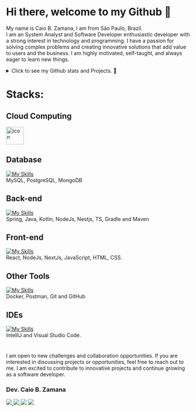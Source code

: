 
<!--
//Paleta de cores azul saúde
https://color.adobe.com/pt/search?q=azul%20sa%C3%BAde

//gráfico de commit
https://ashutosh00710.github.io/github-readme-activity-graph/

### Hi there 👋


Here are some ideas to get you started:

- 🔭 I’m currently working on ...
- 🌱 I’m currently learning ...
- 👯 I’m looking to collaborate on ...
- 🤔 I’m looking for help with ...
- 💬 Ask me about ...
- 📫 How to reach me: ...
- 😄 Pronouns: ...
- ⚡ Fun fact: ...
-->

  
<!-- <img width=100% src="https://capsule-render.vercel.app/api?type=waving&color=0487D9&height=120&section=header"/> -->

# Hi there, welcome to my Github 👋 

My name is Caio B. Zamana, I am from São Paulo, Brazil.<br>
I am an System Analyst and Software Developer enthusiastic developer with a strong interest in technology and programming. I have a passion for solving complex problems and creating innovative solutions that add value to users and the business. I am highly motivated, self-taught, and always eager to learn new things.


<!-- [![Typing SVG](https://readme-typing-svg.herokuapp.com/?color=0487D9&size=35&center=true&vCenter=true&width=1000&lines=HELLO,+my+name+is+Caio+Bello,+from+Brasil-SP;Welcome+to+my+Github's+profile!+:%29)](https://git.io/typing-svg) -->


<details>

  <summary>Click to see my Github stats and Projects. 🔭</summary>
   <br>
   
<div align="center">  
  <img width="49%" height="195px" src="https://github-readme-stats.vercel.app/api?username=caiobello&show_icons=true" alt="Caio Zamana github stats" /> 
  <img width="44%" height="195px" src="https://github-readme-stats.vercel.app/api/top-langs/?username=caiobello&layout=compact" />
  <table>
  <tr>
    <td>
      <img src="http://github-profile-summary-cards.vercel.app/api/cards/profile-details?username=caiobello&theme=github" width="700" height="200" alt="Marcador 1">
    </td>
  </tr>
</table>



    📌 Projetos em Destaque
[![Readme Card](https://github-readme-stats.vercel.app/api/pin/?username=caiobello&repo=santander-Java-backend-market-2023)](https://github.com/caiobello/santander-Java-backend-market-2023)
[![Readme Card](https://github-readme-stats.vercel.app/api/pin/?username=caiobello&repo=tqi_Kotlin_backend_developer_2023)](https://github.com/caiobello/tqi_Kotlin_backend_developer_2023)
[![Readme Card](https://github-readme-stats.vercel.app/api/pin/?username=caiobello&repo=receitas-praticas-sobremesas-react)](https://github.com/caiobello/receitas-praticas-sobremesas-react)
[![Readme Card](https://github-readme-stats.vercel.app/api/pin/?username=caiobello&repo=gitfind-react)](https://github.com/caiobello/gitfind-react)




</div>


</details>


<!-- https://skillicons.dev/ -->
<!--Icons: https://github.com/tandpfun/skill-icons#readme -->
# Stacks:
 ## Cloud Computing
<div style="display: flex; align-items: flex-start;"><img src="https://techstack-generator.vercel.app/aws-icon.svg" alt="icon" width="48" height="48" /></div>

## Database
[![My Skills](https://skillicons.dev/icons?i=mysql,postgres,mongodb&theme=light)](https://github.com/caiobello/)<br>
MySQL, PostgreSQL, MongoDB	

 ## Back-end
 [![My Skills](https://skillicons.dev/icons?i=spring,java,kotlin,nodejs,nestjs,ts,gradle,maven&theme=light)](https://github.com/caiobello/)<br>
Spring, Java, Kotlin, NodeJs, Nestjs, TS, Gradle and Maven

## Front-end
[![My Skills](https://skillicons.dev/icons?i=react,nodejs,nextjs,js,html,css&theme=light)](https://github.com/caiobello/)<br>
React, NodeJs, NextJs, JavaScript, HTML, CSS.

## Other Tools
[![My Skills](https://skillicons.dev/icons?i=docker,postman,git,github&theme=light)](https://github.com/caiobello/)<br>
Docker, Postman, Git and GitHub

## IDEs
[![My Skills](https://skillicons.dev/icons?i=idea,vscode&theme=light)](https://github.com/caiobello/)<br>
IntelliJ and Visual Studio Code.
<br>

<!--### Other tools:
MySql WorkBench, Oracle Virtual Box, XAMPP, Linux Ubuntu, Windows.
<br>
# -->

<!-- https://github.com/iuricode/readme-template/blob/main/badges/badges.md -->
# 
I am open to new challenges and collaboration opportunities. If you are interested in discussing projects or opportunities, feel free to reach out to me. I am excited to contribute to innovative projects and continue growing as a software developer.

### Dev. Caio B. Zamana
  <a href="https://www.linkedin.com/in/caiozamana/" target="_blank"><img src="https://img.shields.io/badge/-LinkedIn-%230077B5?style=for-the-badge&logo=linkedin&logoColor=white" target="_blank">
  <a href="https://api.whatsapp.com/send?phone=55048991477921" target="_blank"><img src="https://img.shields.io/badge/WhatsApp-25D366?style=for-the-badge&logo=whatsapp&logoColor=white">
  <a href = "mailto:caiobzm@gmail.com"><img src="https://img.shields.io/badge/-Gmail-%23333?style=for-the-badge&logo=gmail&logoColor=white" target="_blank"></a>
   <a href = "https://www.youtube.com/@CodeTechIntelligence"><img src="https://img.shields.io/badge/YouTube-red?style=for-the-badge&logo=youtube&logoColor=white" target="_blank"></a>
  
 
<!--
<table>
  <tr>
    <td>
      <img width="80px" align="center" src="https://avatars.githubusercontent.com/caiobello"/>
    </td>
    <td align="left">
      <a href="https://github.com/caiobello">
        <span><b>Caio B. Zamana</b></span>
      </a>
      <br>
      <span>Desenvolvedor Full Stack</span>
    </td>
  </tr>
</table>

 -->

<!-- <img width=100% src="https://capsule-render.vercel.app/api?type=waving&color=0487D9&height=120&section=footer"/> -->

